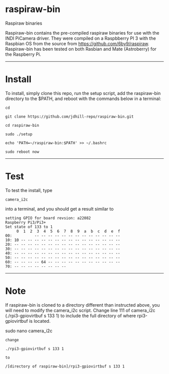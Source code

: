 # raspiraw-bin
Raspiraw binaries

Raspiraw-bin contains the pre-compiled raspiraw binaries for use with the INDI PiCamera driver. They were compiled on a Raspbberry PI 3 with the Raspbian OS from the source from https://github.com/6by9/raspiraw. Raspiraw-bin has been tested on both Rasbian and Mate (Astroberry) for the Raspberry Pi.

---------------------------------------------------------------------------------------------------------

# Install

To install, simply clone this repo, run the setup script, add the raspiraw-bin directory to the $PATH, and reboot with the commands below in a terminal:

	cd

	git clone https://github.com/jdhill-repo/raspiraw-bin.git

	cd raspiraw-bin

	sudo ./setup

	echo 'PATH=~/raspiraw-bin:$PATH' >> ~/.bashrc

	sudo reboot now

---------------------------------------------------------------------------------------------------------

# Test

To test the install, type

	camera_i2c

into a terminal, and you should get a result similar to

	setting GPIO for board revsion: a22082
	Raspberry Pi3/Pi3+
	Set state of 133 to 1
	     0  1  2  3  4  5  6  7  8  9  a  b  c  d  e  f
	00:          -- -- -- -- -- -- -- -- -- -- -- -- -- 
	10: 10 -- -- -- -- -- -- -- -- -- -- -- -- -- -- -- 
	20: -- -- -- -- -- -- -- -- -- -- -- -- -- -- -- -- 
	30: -- -- -- -- -- -- -- -- -- -- -- -- -- -- -- -- 
	40: -- -- -- -- -- -- -- -- -- -- -- -- -- -- -- -- 
	50: -- -- -- -- -- -- -- -- -- -- -- -- -- -- -- -- 
	60: -- -- -- -- 64 -- -- -- -- -- -- -- -- -- -- -- 
	70: -- -- -- -- -- -- -- --                         


---------------------------------------------------------------------------------------------------------

# Note

If raspiraw-bin is cloned to a directory different than instructed above, you will need to modify the camera_i2c script. Change line 111 of camera_i2c (./rpi3-gpiovirtbuf s 133 1) to include the full directory of where rpi3-gpiovirtbuf is located.

sudo nano camera_i2c

	change

	./rpi3-gpiovirtbuf s 133 1

	to

	/[directory of raspiraw-bin]/rpi3-gpiovirtbuf s 133 1

